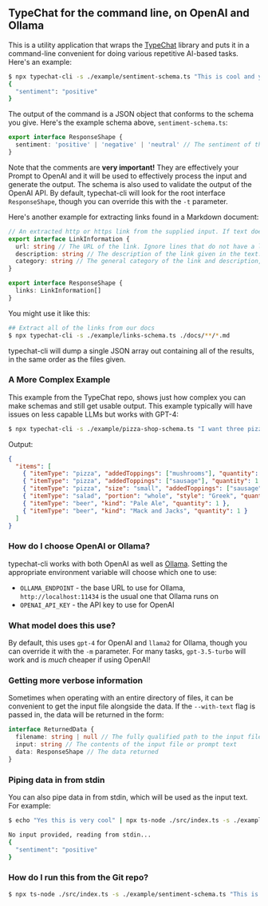 ## TypeChat for the command line, on OpenAI and Ollama

This is a utility application that wraps the [TypeChat](https://github.com/microsoft/typechat) library and puts it in a command-line convenient for doing various repetitive AI-based tasks. Here's an example:

```bash
$ npx typechat-cli -s ./example/sentiment-schema.ts "This is cool and you are cool too"
{
  "sentiment": "positive"
}
```

The output of the command is a JSON object that conforms to the schema you give. Here's the example schema above, `sentiment-schema.ts`:

```ts
export interface ResponseShape {
  sentiment: 'positive' | 'negative' | 'neutral' // The sentiment of the input text, with positive, negative, and neutral as the only options
}
```

Note that the comments are **very important!** They are effectively your Prompt to OpenAI and it will be used to effectively process the input and generate the output. The schema is also used to validate the output of the OpenAI API. By default, typechat-cli will look for the root interface `ResponseShape`, though you can override this with the `-t` parameter.

Here's another example for extracting links found in a Markdown document:

```ts
// An extracted http or https link from the supplied input. If text does not have a link, it should be ignored.
export interface LinkInformation {
  url: string // The URL of the link. Ignore lines that do not have a link. Links must start with http:// or https://
  description: string // The description of the link given in the text. If no description is given, try to infer one from the URL
  category: string // The general category of the link and description, given as a single word
}

export interface ResponseShape {
  links: LinkInformation[]
}
```

You might use it like this:

```bash
## Extract all of the links from our docs
$ npx typechat-cli -s ./example/links-schema.ts ./docs/**/*.md
```

typechat-cli will dump a single JSON array out containing all of the results, in the same order as the files given.

### A More Complex Example

This example from the TypeChat repo, shows just how complex you can make schemas and still get usable output. This example typically will have issues on less capable LLMs but works with GPT-4:

```sh
$ npx typechat-cli -s ./example/pizza-shop-schema.ts "I want three pizzas, one with mushrooms and the other two with sausage. Make one sausage a small. And give me a whole Greek and a Pale Ale. And give me a Mack and Jacks."
```

Output:

```json
{
  "items": [
    { "itemType": "pizza", "addedToppings": ["mushrooms"], "quantity": 1 },
    { "itemType": "pizza", "addedToppings": ["sausage"], "quantity": 1 },
    { "itemType": "pizza", "size": "small", "addedToppings": ["sausage"], "quantity": 1 },
    { "itemType": "salad", "portion": "whole", "style": "Greek", "quantity": 1 },
    { "itemType": "beer", "kind": "Pale Ale", "quantity": 1 },
    { "itemType": "beer", "kind": "Mack and Jacks", "quantity": 1 }
  ]
}
```

### How do I choose OpenAI or Ollama?

typechat-cli works with both OpenAI as well as [Ollama](https://ollama.ai/). Setting the appropriate environment variable will choose which one to use:

- `OLLAMA_ENDPOINT` - the base URL to use for Ollama, `http://localhost:11434` is the usual one that Ollama runs on
- `OPENAI_API_KEY` - the API key to use for OpenAI

### What model does this use?

By default, this uses `gpt-4` for OpenAI and `llama2` for Ollama, though you can override it with the `-m` parameter. For many tasks, `gpt-3.5-turbo` will work and is _much_ cheaper if using OpenAI!

### Getting more verbose information

Sometimes when operating with an entire directory of files, it can be convenient to get the input file alongside the data. If the `--with-text` flag is passed in, the data will be returned in the form:

```ts
interface ReturnedData {
  filename: string | null // The fully qualified path to the input file, or null if prompt text was directly given
  input: string // The contents of the input file or prompt text
  data: ResponseShape // The data returned
}
```

### Piping data in from stdin

You can also pipe data in from stdin, which will be used as the input text. For example:

```bash
$ echo "Yes this is very cool" | npx ts-node ./src/index.ts -s ./example/sentiment-schema.ts

No input provided, reading from stdin...
{
  "sentiment": "positive"
}
```

### How do I run this from the Git repo?

```bash
$ npx ts-node ./src/index.ts -s ./example/sentiment-schema.ts "This is cool and you are cool too"
```
